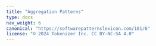 ```yaml
---
title: "Aggregation Patterns"
type: docs
nav_weight: 6
canonical: "https://softwarepatternslexicon.com/101/6"
license: "© 2024 Tokenizer Inc. CC BY-NC-SA 4.0"
---
```

